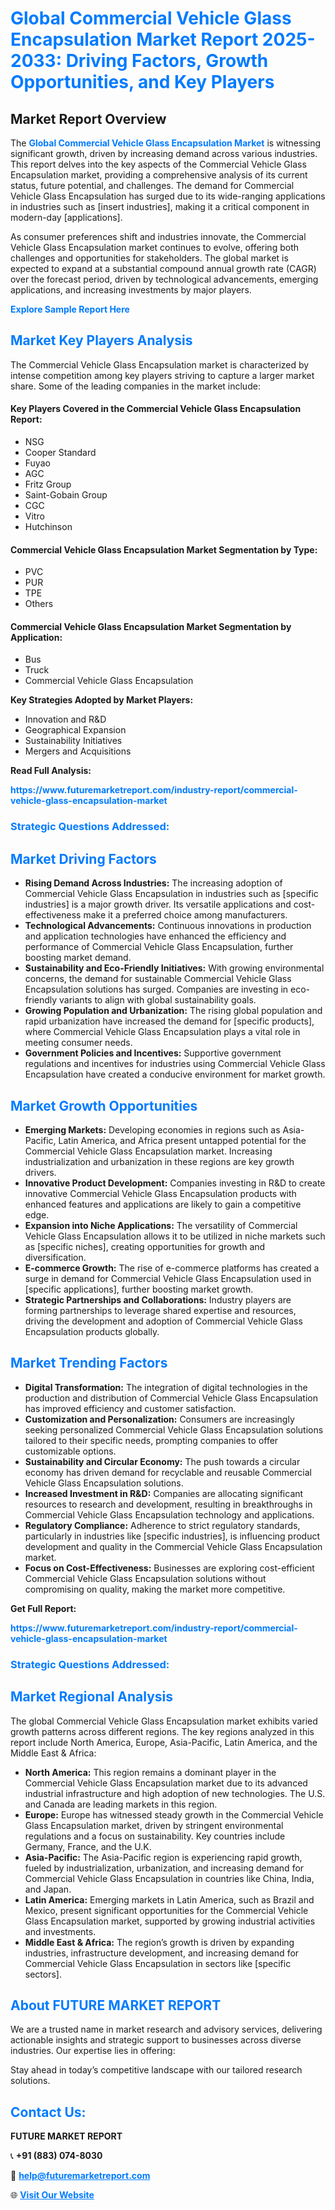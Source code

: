 <h1 style="color: #007BFF;">Global Commercial Vehicle Glass Encapsulation Market Report 2025-2033: Driving Factors, Growth Opportunities, and Key Players</h1>

<section id="overview">
<h2>Market Report Overview</h2>
<p>The <a href="https://www.futuremarketreport.com/industry-report/commercial-vehicle-glass-encapsulation-market" style="color: #007BFF; text-decoration: none;"><strong>Global Commercial Vehicle Glass Encapsulation Market</strong></a> is witnessing significant growth, driven by increasing demand across various industries. This report delves into the key aspects of the Commercial Vehicle Glass Encapsulation market, providing a comprehensive analysis of its current status, future potential, and challenges. The demand for Commercial Vehicle Glass Encapsulation has surged due to its wide-ranging applications in industries such as [insert industries], making it a critical component in modern-day [applications].</p>
<p>As consumer preferences shift and industries innovate, the Commercial Vehicle Glass Encapsulation market continues to evolve, offering both challenges and opportunities for stakeholders. The global market is expected to expand at a substantial compound annual growth rate (CAGR) over the forecast period, driven by technological advancements, emerging applications, and increasing investments by major players.</p>
</section>

<section id="overview">
<p><a href="https://www.futuremarketreport.com/request-sample/reportId=126589" style="color: #007BFF; text-decoration: none;"><strong>Explore Sample Report Here</strong></a></p>
</section>

<section id="key-players">
<h2 style="color: #007BFF;">Market Key Players Analysis</h2>
<p>The Commercial Vehicle Glass Encapsulation market is characterized by intense competition among key players striving to capture a larger market share. Some of the leading companies in the market include:</p>
<h4>Key Players Covered in the Commercial Vehicle Glass Encapsulation Report:</h4>
<ul><li>NSG</li><li>Cooper Standard</li><li>Fuyao</li><li>AGC</li><li>Fritz Group</li><li>Saint-Gobain Group</li><li>CGC</li><li>Vitro</li><li>Hutchinson</li></ul>
<h4>Commercial Vehicle Glass Encapsulation Market Segmentation by Type:</h4>
<ul><li>PVC</li><li>PUR</li><li>TPE</li><li>Others</li></ul>

<h4>Commercial Vehicle Glass Encapsulation Market Segmentation by Application:</h4>
<ul><li>Bus</li><li>Truck</li><li>Commercial Vehicle Glass Encapsulation</li></ul>
<p><strong>Key Strategies Adopted by Market Players:</strong></p>
<ul>
<li>Innovation and R&D</li>
<li>Geographical Expansion</li>
<li>Sustainability Initiatives</li>
<li>Mergers and Acquisitions</li>
</ul>
</section>

<section>
<p><strong>Read Full Analysis: </strong></p><a href="https://www.futuremarketreport.com/industry-report/commercial-vehicle-glass-encapsulation-market" style="color: #007BFF; text-decoration: none;"><strong>https://www.futuremarketreport.com/industry-report/commercial-vehicle-glass-encapsulation-market</strong></a>
<h3 style="color: #007BFF;">Strategic Questions Addressed:</h3>
</section>

<section id="driving-factors">
<h2 style="color: #007BFF;">Market Driving Factors</h2>
<ul>
<li><strong>Rising Demand Across Industries:</strong> The increasing adoption of Commercial Vehicle Glass Encapsulation in industries such as [specific industries] is a major growth driver. Its versatile applications and cost-effectiveness make it a preferred choice among manufacturers.</li>
<li><strong>Technological Advancements:</strong> Continuous innovations in production and application technologies have enhanced the efficiency and performance of Commercial Vehicle Glass Encapsulation, further boosting market demand.</li>
<li><strong>Sustainability and Eco-Friendly Initiatives:</strong> With growing environmental concerns, the demand for sustainable Commercial Vehicle Glass Encapsulation solutions has surged. Companies are investing in eco-friendly variants to align with global sustainability goals.</li>
<li><strong>Growing Population and Urbanization:</strong> The rising global population and rapid urbanization have increased the demand for [specific products], where Commercial Vehicle Glass Encapsulation plays a vital role in meeting consumer needs.</li>
<li><strong>Government Policies and Incentives:</strong> Supportive government regulations and incentives for industries using Commercial Vehicle Glass Encapsulation have created a conducive environment for market growth.</li>
</ul>
</section>

<section id="growth-opportunities">
<h2 style="color: #007BFF;">Market Growth Opportunities</h2>
<ul>
<li><strong>Emerging Markets:</strong> Developing economies in regions such as Asia-Pacific, Latin America, and Africa present untapped potential for the Commercial Vehicle Glass Encapsulation market. Increasing industrialization and urbanization in these regions are key growth drivers.</li>
<li><strong>Innovative Product Development:</strong> Companies investing in R&D to create innovative Commercial Vehicle Glass Encapsulation products with enhanced features and applications are likely to gain a competitive edge.</li>
<li><strong>Expansion into Niche Applications:</strong> The versatility of Commercial Vehicle Glass Encapsulation allows it to be utilized in niche markets such as [specific niches], creating opportunities for growth and diversification.</li>
<li><strong>E-commerce Growth:</strong> The rise of e-commerce platforms has created a surge in demand for Commercial Vehicle Glass Encapsulation used in [specific applications], further boosting market growth.</li>
<li><strong>Strategic Partnerships and Collaborations:</strong> Industry players are forming partnerships to leverage shared expertise and resources, driving the development and adoption of Commercial Vehicle Glass Encapsulation products globally.</li>
</ul>
</section>

<section id="trending-factors">
<h2 style="color: #007BFF;">Market Trending Factors</h2>
<ul>
<li><strong>Digital Transformation:</strong> The integration of digital technologies in the production and distribution of Commercial Vehicle Glass Encapsulation has improved efficiency and customer satisfaction.</li>
<li><strong>Customization and Personalization:</strong> Consumers are increasingly seeking personalized Commercial Vehicle Glass Encapsulation solutions tailored to their specific needs, prompting companies to offer customizable options.</li>
<li><strong>Sustainability and Circular Economy:</strong> The push towards a circular economy has driven demand for recyclable and reusable Commercial Vehicle Glass Encapsulation solutions.</li>
<li><strong>Increased Investment in R&D:</strong> Companies are allocating significant resources to research and development, resulting in breakthroughs in Commercial Vehicle Glass Encapsulation technology and applications.</li>
<li><strong>Regulatory Compliance:</strong> Adherence to strict regulatory standards, particularly in industries like [specific industries], is influencing product development and quality in the Commercial Vehicle Glass Encapsulation market.</li>
<li><strong>Focus on Cost-Effectiveness:</strong> Businesses are exploring cost-efficient Commercial Vehicle Glass Encapsulation solutions without compromising on quality, making the market more competitive.</li>
</ul>
</section>

<section>
<p><strong>Get Full Report: </strong></p><a href="https://www.futuremarketreport.com/industry-report/commercial-vehicle-glass-encapsulation-market" style="color: #007BFF; text-decoration: none;"><strong>https://www.futuremarketreport.com/industry-report/commercial-vehicle-glass-encapsulation-market</strong></a>
<h3 style="color: #007BFF;">Strategic Questions Addressed:</h3>
</section>


<section id="regional-analysis">
<h2 style="color: #007BFF;">Market Regional Analysis</h2>
<p>The global Commercial Vehicle Glass Encapsulation market exhibits varied growth patterns across different regions. The key regions analyzed in this report include North America, Europe, Asia-Pacific, Latin America, and the Middle East & Africa:</p>
<ul>
<li><strong>North America:</strong> This region remains a dominant player in the Commercial Vehicle Glass Encapsulation market due to its advanced industrial infrastructure and high adoption of new technologies. The U.S. and Canada are leading markets in this region.</li>
<li><strong>Europe:</strong> Europe has witnessed steady growth in the Commercial Vehicle Glass Encapsulation market, driven by stringent environmental regulations and a focus on sustainability. Key countries include Germany, France, and the U.K.</li>
<li><strong>Asia-Pacific:</strong> The Asia-Pacific region is experiencing rapid growth, fueled by industrialization, urbanization, and increasing demand for Commercial Vehicle Glass Encapsulation in countries like China, India, and Japan.</li>
<li><strong>Latin America:</strong> Emerging markets in Latin America, such as Brazil and Mexico, present significant opportunities for the Commercial Vehicle Glass Encapsulation market, supported by growing industrial activities and investments.</li>
<li><strong>Middle East & Africa:</strong> The region’s growth is driven by expanding industries, infrastructure development, and increasing demand for Commercial Vehicle Glass Encapsulation in sectors like [specific sectors].</li>
</ul>
</section>

<footer>
<h2 style="color: #007BFF;">About FUTURE MARKET REPORT</h2>
<p>We are a trusted name in market research and advisory services, delivering actionable insights and strategic support to businesses across diverse industries. Our expertise lies in offering:</p>

<p>Stay ahead in today’s competitive landscape with our tailored research solutions.</p>

<h2 style="color: #007BFF;">Contact Us:</h2>
<p><strong>FUTURE MARKET REPORT</strong></p>
<p>📞 <strong>+91 (883) 074-8030</strong></p>
<p>📧 <strong><a href="mailto:help@futuremarketreport.com" style="color: #007BFF;">help@futuremarketreport.com</a></strong></p>
<p>🌐 <strong><a href="https://www.futuremarketreport.com/" style="color: #007BFF;">Visit Our Website</a></strong></p>
</footer>